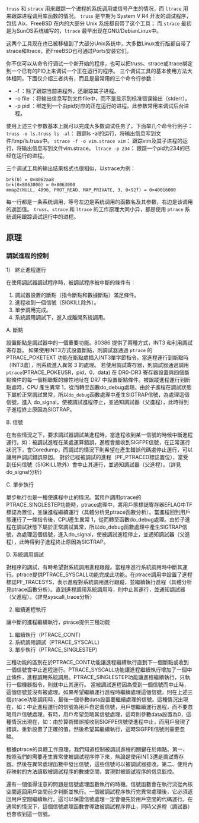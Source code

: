 # 

`truss` 和 `strace` 用来跟踪一个进程的系统调用或信号产生的情况，而 `ltrace` 用来跟踪进程调用库函数的情况。
`truss` 是早期为 System V R4 开发的调试程序，包括 Aix、FreeBSD 在内的大部分 Unix 系统都自带了这个工具；
而 `strace` 最初是为SunOS系统编写的，`ltrace` 最早出现在GNU/DebianLinux中。

这两个工具现在也已被移植到了大部分Unix系统中，大多数Linux发行版都自带了strace和ltrace，而FreeBSD也可通过Ports安装它们。

你不仅可以从命令行调试一个新开始的程序，也可以把truss、strace或ltrace绑定到一个已有的PID上来调试一个正在运行的程序。
三个调试工具的基本使用方法大体相同，下面仅介绍三者共有，而且是最常用的三个命令行参数：

- -f ：除了跟踪当前进程外，还跟踪其子进程。
- -o file ：将输出信息写到文件file中，而不是显示到标准错误输出（stderr）。
- -p pid ：绑定到一个由pid对应的正在运行的进程。此参数常用来调试后台进程。

使用上述三个参数基本上就可以完成大多数调试任务了，下面举几个命令行例子：
`truss -o ls.truss ls -al`： 跟踪ls -al的运行，将输出信息写到文件/tmp/ls.truss中。
`strace -f -o vim.strace vim`： 跟踪vim及其子进程的运行，将输出信息写到文件vim.strace。
`ltrace -p 234`： 跟踪一个pid为234的已经在运行的进程。

三个调试工具的输出结果格式也很相似，以strace为例：

```text
brk(0) = 0×8062aa8
brk(0×8063000) = 0×8063000
mmap2(NULL, 4096, PROT_READ, MAP_PRIVATE, 3, 0×92f) = 0×40016000
```

每一行都是一条系统调用，等号左边是系统调用的函数名及其参数，右边是该调用的返回值。
`truss`、`strace` 和 `ltrace` 的工作原理大同小异，都是使用 `ptrace` 系统调用跟踪调试运行中的进程。

## 原理

### 調試進程的控制

1） 終止進程運行

在使用調試器調試程序時，被調試程序被中斷的條件有：

1. 調試器設置的斷點（指令斷點和數據斷點）滿足條件。
2. 進程收到一個信號（SIGKILL除外）。
3. 單步調用完成。
4. 系統調用調試下，進入或離開系統調用。

A. 斷點

設置斷點是調試器中的一個重要功能。80386 提供了兩種方式，INT3 和利用調試寄存器。
如果使用INT3方式設置斷點，則調試器通過 `ptrace` 的 PTRACE_POKETEXT 功能在斷點處插入INT3單字節指令。當進程運行到斷點時（INT3處），則系統進入異常 3 的處理。
若使用調試寄存器，則調試器通過調用`ptrace`(PTRACE_POKEUSR，pid，0，data) 在 DR0-DR3 寄存器設置與四個斷點條件的每一個相聯繫的線性地址在 DR7 中設置斷點條件。被跟蹤進程運行到斷點處時，CPU 產生異常 1，從而轉至函數do_debug處理。由於子進程在調試狀態下屬於正常調試異常，所以`do_debug`函數處理中產生SIGTRAP信號，為處理這個信號，進入 do_signal，使被調試進程停止，並通知調試器（父進程），此時得到子進程終止原因為SIGTRAP。

B. 信號

在有些情況之下，要求調試器調試某進程時，當進程收到某一信號的時候中斷進程運行。如：被調試進程在某處運算錯誤，進程會接收到SIGFPE信號，在正常運行狀況下，會Coredump，而調試的情況下則希望在產生錯誤代碼處停止運行，可以讓用戶調試錯誤原因。 對於已經被調試的進程（PF_PTRACED標誌置位），當受到任何信號（SIGKILL除外）會中止其運行，並通知調試器（父進程）。（詳見do_signal分析）

C. 單步執行

單步執行也是一種使進程中止的情況。當用戶調用ptrace的PTRACE_SINGLESTEP功能時，ptrace處理中，將用戶態標誌寄存器EFLAG中TF標誌為置位，並讓進程繼續運行（具體分析見ptrace函數分析）。當進程回到用戶態運行了一條指令後，CPU產生異常 1，從而轉至函數do_debug處理。由於子進程在調試狀態下屬於正常調試異常，所以do_debug函數處理中產生SIGTRAP信號，為處理這個信號，進入do_signal，使被調試進程停止，並通知調試器（父進程），此時得到子進程終止原因為SIGTRAP。

D. 系統調用調試

對程序的調試，有時希望對系統調用進程跟蹤。當程序進行系統調用時中斷其運行。ptrace提供PTRACE_SYSCALL功能完成此功能。在ptrace調用中設置了進程標誌PF_TRACESYS，表示進程對系統調用進行跟蹤，並繼續執行進程（具體分析見ptrace函數分析）。直到進程調用系統調用時，則中止其運行，並通知調試器（父進程）。（詳見syscall_trace分析）

2) 繼續進程執行

讓中斷的進程繼續執行，ptrace提供三種功能

1. 繼續執行（PTRACE_CONT）
2. 系統調用調試（PTRACE_SYSCALL）
3. 單步執行（PTRACE_SINGLESTEP）

三種功能的區別在於PTRACE_CONT功能讓進程繼續執行直到下一個斷點或收到一個信號會中止進程運行。PTRACE_SYSCALL功能讓進程繼續執行增加了一個中止條件，進程調用系統調用。PTRACE_SINGLESTEP功能讓進程繼續執行，只執行一個機器指令，則就中止其運行。 當被調試進程因為受到一個信號而中止時，這個信號並沒有被處理。如果希望繼續運行進程時繼續處理這個信號，則在上述三個ptrace功能調用時，最後一個參數data設置要繼續處理的信號。這種情況出現在，如：中止進程運行的信號為用戶自定義信號，用戶想繼續運行進程，而不要忽略用戶信號處理。有時，用戶希望忽略其信號處理，這時則參數data設置為0，這種情況出現在，如：由於算術錯誤接收到SIGFPE信號使進程中止，而用戶發現了錯誤，重新設置了正確的值，然後希望其繼續執行，這時SIGFPE信號則需要忽略。

根據ptrace的具體工作原理，我們知道控制被調試進程的關鍵在於兩點。第一、按照我們的需要產生異常使被調試程序停下來，無論是使用INT3還是調試寄存器。然後在異常處理函數中發出信號，這些信號可以被調試器接收。第二、使用內存映射的方法讀取被調試程序的數據空間，實現對被調試程序的信息監控。

還有一個值得注意的問題是信號處理函數執行的時機。信號函數會在執行流從內核空間返回用戶空間前夕判斷並執行。一個被調試程序執行完異常處理後，它必須返回用戶空間繼續執行。這可以保證信號處理一定會優先於用戶空間的代碼運行。在通常的情況下，這個信號處理函數會導致被調試程序停止，同時父進程（調試器）也會收到這一信號。
